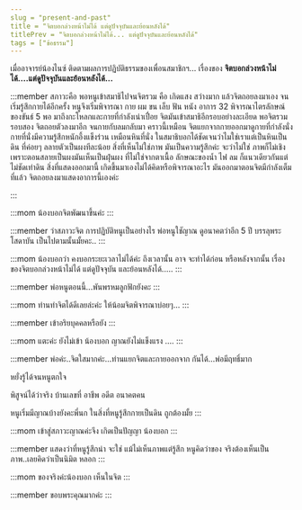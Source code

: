 ```yaml
---
slug = "present-and-past"
title = "จิตบอกล่วงหน้าไม่ได้ แต่ดูปัจจุบันและย้อนหลังได้"
titlePrev = "จิตบอกล่วงหน้าไม่ได้... แต่ดูปัจจุบันและย้อนหลังได้"
tags = ["ข้อธรรม"]
---
```



เมื่ออาจารย์น้องไนซ์ ติดตามผลการปฏิบัติธรรมของเพื่อนสมาชิกฯ...
เรื่องของ **จิตบอกล่วงหน้าไม่ได้....แต่ดูปัจจุบันและย้อนหลังได้...**

:::member
สภาวะคือ พอหนูเข้าสมาธิไปจนจิตรวม คือ เกิดแสง
สว่างมาก แล้วจิตถอยลงมาเอง จนเริ่มรู้สึกกายได้อีกครั้ง หนูจึงเริ่มพิจารณา
กาย ผม ขน เล็บ ฟัน หนัง อาการ 32 พิจารณาไตรลักษณ์ของขันธ์ 5 พอ
มาถึงกะโหลกและกายที่กำลังเน่าเปื่อย จิตมันเข้าสมาธิอีกรอบอย่างละเอียด
พอจิตรวมรอบสอง จิตถอยตัวลงมาอีก จนกายกับลมกลับมา คราวนี้เหมือน
จิตแยกจากกายออกมาดูกายที่กำลังนั่ง กายที่นั่งมีความรู้สึกหนักอึ้งแข็งร่วน
เหมือนหินที่นั่ง ในสมาธิบอกได้ชัดเจนว่าไมใช่เราแต่เป็นหินเป็นดิน ที่ค่อยๆ
ลลายตัวเป็นผงทีละน้อย สิ่งที่เห็นไม่ใช่ภาพ มันเป็นความรู้สึกค่ะ จะว่าไม่ใช่
ภาพก็ไม่เชิง เพราะตอนสลายเป็นผงมันเห็นเป็นฝุ่นผง ที่ไม่ใช่จากตาเนื้อ
ลักษณะของน้ำ ไฟ ลม ก็แนวเดียวกันแต่ไม่ชัดเท่าดิน สิ่งที่แสดงออกมานี้
เกิดขึ้นมาเองไม่ได้คิดหรือพิจารณาอะไร มันออกมาตอนจิตมีกำลังเต็มที่แล้ว
จิตถอยลงมาแสดงอาการนี้เองค่ะ

:::

:::mom
น้องบอกจิตพัฒนาขึ้นค่ะ
:::

:::member
ว่าสภาวะจิต การปฏิบัติหนูเป็นอย่างไร พ่อหนูใชัญาณ
ดูอนาคตว่าอีก 5 ปี บรรลุพระโสดาบัน เป็นไปตามนั้นมั้ยคะ..
:::

:::mom
น้องบอกว่า คงบอกระยะเวลาไม่ได้ค่ะ ถึงเวลานั้น อาจ
จะทำได้ก่อน หรือหลังจากนั้น เรื่องของจิตบอกล่วงหน้าไม่ได้ แต่ดูปัจจุบัน และย้อนหลังได้.....
:::

:::member
พ่อหนูตอนนี้...พันพรหมลูกฟักยังคะ
:::

:::mom
ท่านทำจิตได้ดีเลยล่ะค่ะ ให้น้อมจิตพิจารณาบ่อยๆ...
:::

:::member
เข้าอริยบุคคลหรือยัง
:::

:::mom
แตะค่ะ ยังไม่เข้า น้องบอก ญาณยังไม่แข็งแรง ....
:::

:::member
พ่อค่ะ..จิตใสมากค่ะ...ท่านแยกจิตและกายออกจาก
กันได้...พ่อมีฤทธิ์มาก

หยั่งรู้ได้จนหนูตกใจ

พิสูจน์ได้ว่าจริง บ้านเลขที่ อาชีพ อดีต อนาคตคน

หนูเริ่มมีญาณบ้างยังคะพี่นก ในสิ่งที่หนูรู้สึกกายเป็นดิน ถูกต้องมั้ย
:::

:::mom
เข้าสู่สภาวะญาณค่ะจึง
เกิดเป็นปัญญา น้องบอก
:::

:::member
แสดงว่าที่หนูรู้สึกน่า
จะใช่ แม้ไม่เห็นภาพแต่รู้สึก หนูคิดว่าของ
จริงต้องเห็นเป็นภาพ..เลยคิดว่าเป็นนิมิต
หลอก
:::

:::mom
ของจริงค่ะน้องบอก
เห็นในจิต
:::

:::member
ขอบพระคุณมากค่ะ
:::

